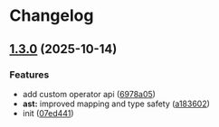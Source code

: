 # Changelog

## [1.3.0](https://github.com/OGS-GmbH/rsql/compare/v1.2.3...v1.3.0) (2025-10-14)


### Features

* add custom operator api ([6978a05](https://github.com/OGS-GmbH/rsql/commit/6978a05cf399ec2ae0911f1576160d476e6324bc))
* **ast:** improved mapping and type safety ([a183602](https://github.com/OGS-GmbH/rsql/commit/a183602e9b4eecb84f0f3fa647576d6e1d27c687))
* init ([07ed441](https://github.com/OGS-GmbH/rsql/commit/07ed4417cbb0382fece41ba6db2b8707150504fd))
